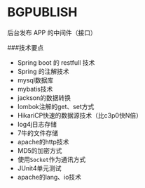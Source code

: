 BGPUBLISH
=========

后台发布 APP 的中间件（接口）

###技术要点
*  Spring boot 的 restfull 技术
*  Spring 的注解技术
*  mysql数据库
*  mybatis技术
*  jackson的数据转换
*  lombok注解的get、set方式
*  HikariCP快速的数据源技术（比c3p0快N倍）
*  log4j日志存储
*  7牛的文件存储
*  apache的http技术
*  MD5的加密方式
*  使用`Socket`作为通讯方式
*  JUnit4单元测试
*  apache的lang、io技术

